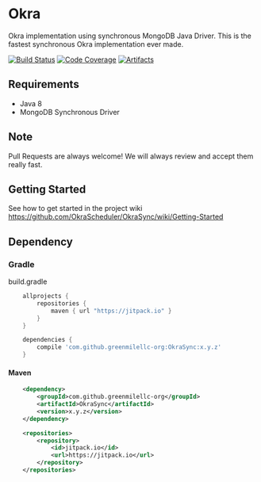 # Okra

Okra implementation using synchronous MongoDB Java Driver.
This is the fastest synchronous Okra implementation ever made.

[![Build Status][travis-badge]][travis-url] [![Code Coverage][codecov-badge]][codecov-url] [![Artifacts][jitpack-badge]][jitpack-url]

## Requirements

* Java 8
* MongoDB Synchronous Driver

## Note 

Pull Requests are always welcome! We will always review and accept them really fast.

## Getting Started

See how to get started in the project wiki
https://github.com/OkraScheduler/OkraSync/wiki/Getting-Started

## Dependency

### Gradle

build.gradle

```groovy
    allprojects {
        repositories {
            maven { url "https://jitpack.io" }
        }
    }
```

```groovy
    dependencies {
        compile 'com.github.greenmilellc-org:OkraSync:x.y.z'
    }
```

#### Maven

```xml
    <dependency>
        <groupId>com.github.greenmilellc-org</groupId>
        <artifactId>OkraSync</artifactId>
        <version>x.y.z</version>
    </dependency>

    <repositories>
        <repository>
            <id>jitpack.io</id>
            <url>https://jitpack.io</url>
        </repository>
    </repositories>
```

[codecov-badge]: https://codecov.io/gh/OkraScheduler/OkraSync/branch/master/graph/badge.svg
[codecov-url]: https://codecov.io/gh/OkraScheduler/OkraSync
[travis-badge]: https://travis-ci.org/OkraScheduler/OkraSync.svg?branch=master
[travis-url]: https://travis-ci.org/OkraScheduler/OkraSync
[jitpack-badge]: https://jitpack.io/v/OkraScheduler/OkraSync.svg
[jitpack-url]: https://jitpack.io/#OkraScheduler/OkraSync
